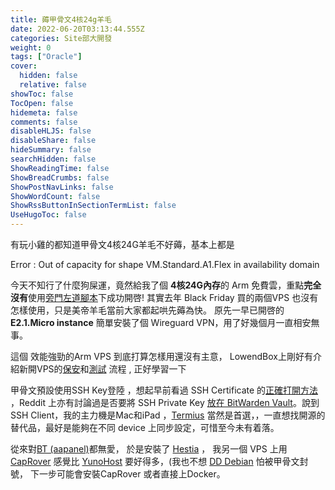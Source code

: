 ```yaml
---
title: 薅甲骨文4核24g羊毛
date: 2022-06-20T03:13:44.555Z
categories: Site部大開發
weight: 0
tags: ["Oracle"]
cover:
  hidden: false
  relative: false
showToc: false
TocOpen: false
hidemeta: false
comments: false
disableHLJS: false
disableShare: false
hideSummary: false
searchHidden: false
ShowReadingTime: false
ShowBreadCrumbs: false
ShowPostNavLinks: false
ShowWordCount: false
ShowRssButtonInSectionTermList: false
UseHugoToc: false
---
```


有玩小雞的都知道甲骨文4核24G羊毛不好薅，基本上都是

Error : Out of capacity for shape VM.Standard.A1.Flex in availability domain

今天不知行了什麼狗屎運，竟然給我了個 **4核24G內存**的 Arm 免費雲，重點**完全沒有**使用[旁門左道腳本](https://bestofphp.com/repo/hitrov-oci-arm-host-capacity)下成功開啓!
其實去年 Black Friday 買的兩個VPS 也沒有怎樣使用，只是美帝羊毛當前大家都起哄先薅為快。
原先一早已開啓的 **E2.1.Micro instance** 簡單安裝了個 Wireguard VPN，用了好幾個月一直相安無事。

這個 效能強勁的Arm VPS 到底打算怎樣用還沒有主意， LowendBox上剛好有介紹新開VPS的[保安](https://lowendbox.com/blog/how-to-begin-on-your-new-vps-or-dedicated-server/)和[測試](https://lowendbox.com/blog/how-to-use-yabs-to-check-your-new-vps-or-dedicated-server/) 流程 , 正好學習一下

甲骨文預設使用SSH Key登陸 ，想起早前看過 SSH Certificate 的[正確打開方法](https://smallstep.com/blog/use-ssh-certificates/) ，Reddit 上亦有討論過是否要將 SSH Private Key [放在 BitWarden Vault](https://www.reddit.com/r/Bitwarden/comments/mr0mrh/storing_ssh_keys/)。說到 SSH Client，我的主力機是Mac和iPad ，[Termius](termius.com) 當然是首選，，一直想找開源的替代品，最好是能夠在不同 device 上同步設定，可惜至今未有着落。

從來對[BT (aapanel)](https://www.aapanel.com/new/index.html)都無愛， 於是安裝了 [Hestia](https://www.hestiacp.com/) ， 我另一個 VPS 上用 [CapRover](https://caprover.com/) 感覺比 [YunoHost](https://yunohost.org/) 要好得多，(我也不想 [DD Debian](https://blog.csdn.net/MinLearn/article/details/112477367)  怕被甲骨文封號， 下一步可能會安裝CapRover 或者直接上Docker。

